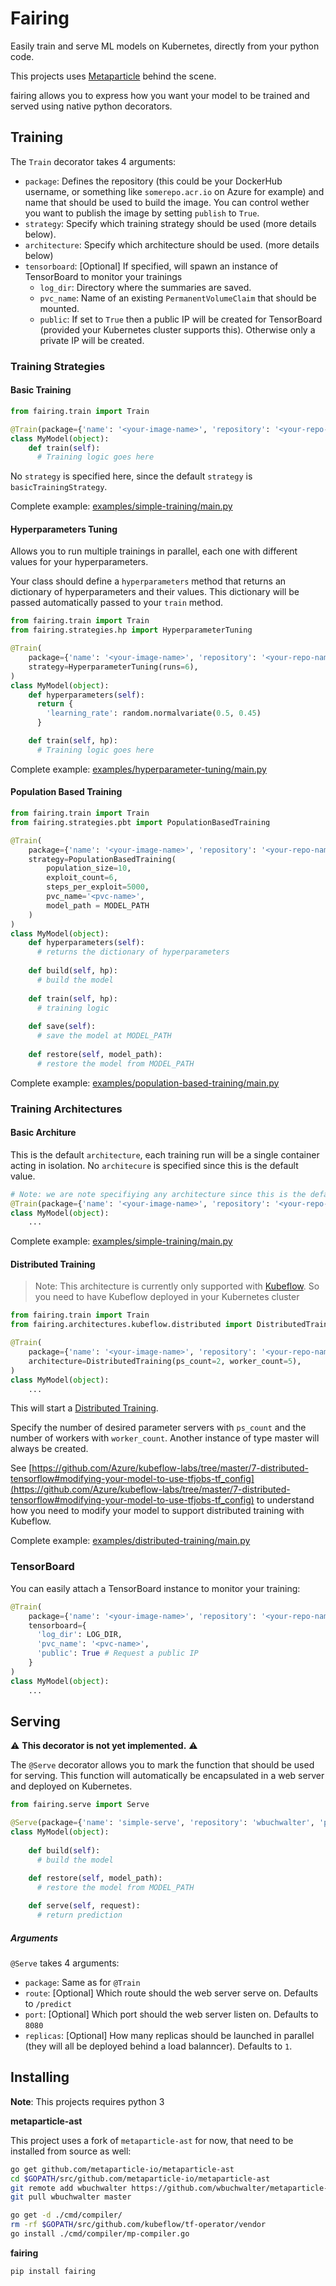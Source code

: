 # Fairing

Easily train and serve ML models on Kubernetes, directly from your python code.  

This projects uses [Metaparticle](http://metaparticle.io/) behind the scene.

fairing allows you to express how you want your model to be trained and served using native python decorators.  


## Training

The `Train` decorator takes 4 arguments:

* `package`: Defines the repository (this could be your DockerHub username, or something like `somerepo.acr.io` on Azure for example) and name that should be used to build the image. You can control wether you want to publish the image by setting `publish` to `True`.
* `strategy`: Specify which training strategy should be used (more details below).
* `architecture`: Specify which architecture should be used. (more details below)
* `tensorboard`: [Optional] If specified, will spawn an instance of TensorBoard to monitor your trainings
  * `log_dir`: Directory where the summaries are saved.
  * `pvc_name`: Name of an existing `PermanentVolumeClaim` that should be mounted.
  * `public`: If set to `True` then a public IP will be created for TensorBoard (provided your Kubernetes cluster supports this). Otherwise only a private IP will be created.

### Training Strategies

#### Basic Training

```python
from fairing.train import Train

@Train(package={'name': '<your-image-name>', 'repository': '<your-repo-name>', 'publish': True})
class MyModel(object):
    def train(self):
      # Training logic goes here

```
No `strategy` is specified here, since the default `strategy` is `basicTrainingStrategy`.

Complete example: [examples/simple-training/main.py](./examples/simple-training/main.py)


#### Hyperparameters Tuning
Allows you to run multiple trainings in parallel, each one with different values for your hyperparameters.

Your class should define a `hyperparameters` method that returns an dictionary of hyperparameters and their values.
This dictionary will be passed automatically passed to your `train` method.

```python
from fairing.train import Train
from fairing.strategies.hp import HyperparameterTuning

@Train(
    package={'name': '<your-image-name>', 'repository': '<your-repo-name>', 'publish': True},
    strategy=HyperparameterTuning(runs=6),
)
class MyModel(object):
    def hyperparameters(self):
      return {
        'learning_rate': random.normalvariate(0.5, 0.45)
      }

    def train(self, hp):
      # Training logic goes here
```

Complete example: [examples/hyperparameter-tuning/main.py](./examples/hyperparameter-tuning/main.py)

#### Population Based Training

```python
from fairing.train import Train
from fairing.strategies.pbt import PopulationBasedTraining

@Train(
    package={'name': '<your-image-name>', 'repository': '<your-repo-name>', 'publish': True},
    strategy=PopulationBasedTraining(
        population_size=10,
        exploit_count=6,
        steps_per_exploit=5000,
        pvc_name='<pvc-name>',
        model_path = MODEL_PATH
    )
)
class MyModel(object):
    def hyperparameters(self):
      # returns the dictionary of hyperparameters
    
    def build(self, hp):
      # build the model
    
    def train(self, hp):
      # training logic
    
    def save(self):
      # save the model at MODEL_PATH
    
    def restore(self, model_path):
      # restore the model from MODEL_PATH
```

Complete example: [examples/population-based-training/main.py](./examples/population-based-training/main.py)


### Training Architectures

#### Basic Architure

This is the default `architecture`, each training run will be a single container acting in isolation.
No `architecure` is specified since this is the default value.

```python
# Note: we are note specifiying any architecture since this is the default value
@Train(package={'name': '<your-image-name>', 'repository': '<your-repo-name>', 'publish': True})
class MyModel(object):
    ...
```

Complete example: [examples/simple-training/main.py](./examples/simple-training/main.py)


#### Distributed Training

> Note: This architecture is currently only supported with [Kubeflow](https://github.com/kubeflow/kubeflow). So you need to have Kubeflow deployed in your Kubernetes cluster 


```python
from fairing.train import Train
from fairing.architectures.kubeflow.distributed import DistributedTraining

@Train(
    package={'name': '<your-image-name>', 'repository': '<your-repo-name>', 'publish': True},
    architecture=DistributedTraining(ps_count=2, worker_count=5),
)
class MyModel(object):
    ...
```

This will start a [Distributed Training](https://www.tensorflow.org/deploy/distributed). 

Specify the number of desired parameter servers with `ps_count` and the number of workers with `worker_count`.
Another instance of type master will always be created.

See [https://github.com/Azure/kubeflow-labs/tree/master/7-distributed-tensorflow#modifying-your-model-to-use-tfjobs-tf_config](https://github.com/Azure/kubeflow-labs/tree/master/7-distributed-tensorflow#modifying-your-model-to-use-tfjobs-tf_config) to understand how you need to modify your model to support distributed training with Kubeflow.

Complete example: [examples/distributed-training/main.py](./examples/distributed-training/main.py)

### TensorBoard

You can easily attach a TensorBoard instance to monitor your training:

```python
@Train(
    package={'name': '<your-image-name>', 'repository': '<your-repo-name>', 'publish': True},
    tensorboard={
      'log_dir': LOG_DIR,
      'pvc_name': '<pvc-name>',
      'public': True # Request a public IP
    }
)
class MyModel(object):
    ...
```

## Serving

:warning: **This decorator is not yet implemented.** :warning:

The `@Serve` decorator allows you to mark the function that should be used for serving.
This function will automatically be encapsulated in a web server and deployed on Kubernetes.

```python
from fairing.serve import Serve

@Serve(package={'name': 'simple-serve', 'repository': 'wbuchwalter', 'publish': True})
class MyModel(object):
    
    def build(self):
      # build the model
    
    def restore(self, model_path):
      # restore the model from MODEL_PATH

    def serve(self, request):
      # return prediction
```

##### Arguments
`@Serve` takes 4 arguments:
* `package`: Same as for `@Train`
* `route`: [Optional] Which route should the web server serve on. Defaults to `/predict`
* `port`: [Optional] Which port should the web server listen on. Defaults to `8080`
* `replicas`: [Optional] How many replicas should be launched in parallel (they will all be deployed behind a load balanncer). Defaults to `1`.

## Installing

**Note**: This projects requires python 3

**metaparticle-ast**

This project uses a fork of `metaparticle-ast` for now, that need to be installed from source as well:

```bash
go get github.com/metaparticle-io/metaparticle-ast
cd $GOPATH/src/github.com/metaparticle-io/metaparticle-ast
git remote add wbuchwalter https://github.com/wbuchwalter/metaparticle-ast
git pull wbuchwalter master

go get -d ./cmd/compiler/
rm -rf $GOPATH/src/github.com/kubeflow/tf-operator/vendor
go install ./cmd/compiler/mp-compiler.go
```

**fairing**

```bash
pip install fairing
```
